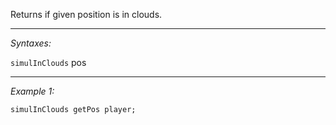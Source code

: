 Returns if given position is in clouds.


---
*Syntaxes:*

`simulInClouds` pos

---
*Example 1:*

```sqf
simulInClouds getPos player;
```